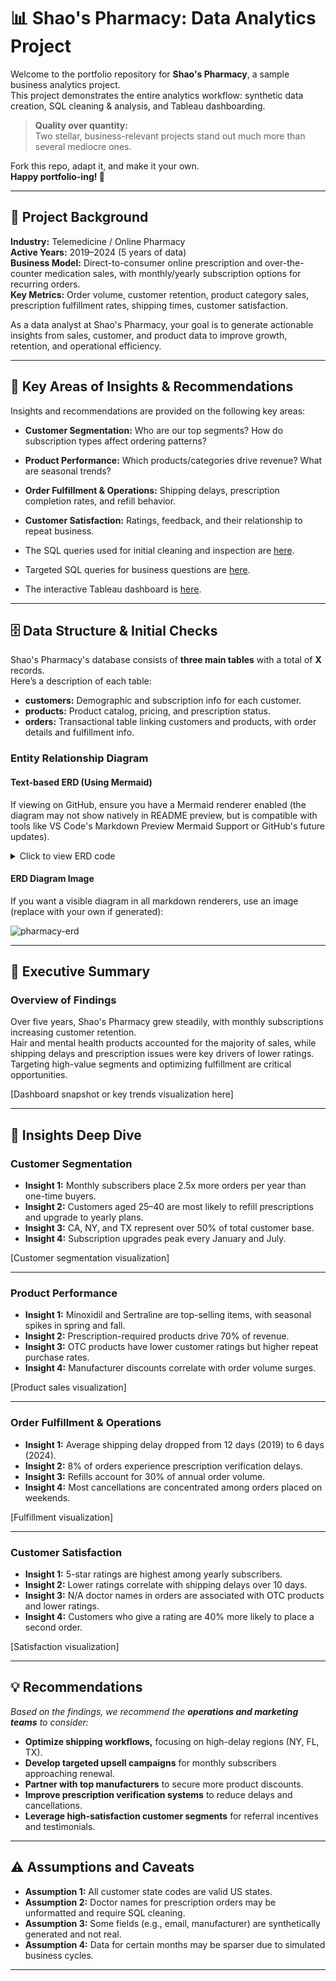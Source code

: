 # 📊 Shao's Pharmacy: Data Analytics Project

Welcome to the portfolio repository for **Shao's Pharmacy**, a sample business analytics project.  
This project demonstrates the entire analytics workflow: synthetic data creation, SQL cleaning & analysis, and Tableau dashboarding.

> **Quality over quantity:**  
> Two stellar, business-relevant projects stand out much more than several mediocre ones.

Fork this repo, adapt it, and make it your own.  
**Happy portfolio-ing! 🚀**

---

## 🏢 Project Background

**Industry:** Telemedicine / Online Pharmacy  
**Active Years:** 2019–2024 (5 years of data)  
**Business Model:** Direct-to-consumer online prescription and over-the-counter medication sales, with monthly/yearly subscription options for recurring orders.  
**Key Metrics:** Order volume, customer retention, product category sales, prescription fulfillment rates, shipping times, customer satisfaction.

As a data analyst at Shao's Pharmacy, your goal is to generate actionable insights from sales, customer, and product data to improve growth, retention, and operational efficiency.

---

## 🔎 Key Areas of Insights & Recommendations

Insights and recommendations are provided on the following key areas:
- **Customer Segmentation:** Who are our top segments? How do subscription types affect ordering patterns?
- **Product Performance:** Which products/categories drive revenue? What are seasonal trends?
- **Order Fulfillment & Operations:** Shipping delays, prescription completion rates, and refill behavior.
- **Customer Satisfaction:** Ratings, feedback, and their relationship to repeat business.

- The SQL queries used for initial cleaning and inspection are [here](link).
- Targeted SQL queries for business questions are [here](link).
- The interactive Tableau dashboard is [here](link).

---

## 🗄️ Data Structure & Initial Checks

Shao's Pharmacy's database consists of **three main tables** with a total of **X** records.  
Here’s a description of each table:

- **customers:** Demographic and subscription info for each customer.
- **products:** Product catalog, pricing, and prescription status.
- **orders:** Transactional table linking customers and products, with order details and fulfillment info.

### Entity Relationship Diagram

#### Text-based ERD (Using Mermaid)
If viewing on GitHub, ensure you have a Mermaid renderer enabled (the diagram may not show natively in README preview, but is compatible with tools like VS Code's Markdown Preview Mermaid Support or GitHub's future updates).

<details>
  <summary>Click to view ERD code</summary>

```mermaid
erDiagram
    CUSTOMERS ||--o{ ORDERS : places
    PRODUCTS ||--o{ ORDERS : includes

    CUSTOMERS {
        string customer_id PK
        string name
        string email
        int age
        string gender
        string state
        date registration_date
        string subscription_type
    }
    PRODUCTS {
        string product_id PK
        string product_name
        string product_category
        float price_usd
        boolean prescription_required
        string manufacturer
        int stock_quantity
        string description
    }
    ORDERS {
        int order_id PK
        string customer_id FK
        string order_date
        string product_id FK
        int quantity
        string discount_code
        int shipping_delay_days
        float customer_rating
        datetime shipping_date
        datetime delivered_date
        boolean refill
        string prescribing_doctor
        string order_status
        string payment_method
        float order_total
        %% Note: Duplicates can exist for order_id, but are unique values
    }
```
</details>

#### ERD Diagram Image
If you want a visible diagram in all markdown renderers, use an image (replace with your own if generated):

![pharmacy-erd](pharmacy_erd.png)

---

## 📝 Executive Summary

### **Overview of Findings**

Over five years, Shao's Pharmacy grew steadily, with monthly subscriptions increasing customer retention.  
Hair and mental health products accounted for the majority of sales, while shipping delays and prescription issues were key drivers of lower ratings.  
Targeting high-value segments and optimizing fulfillment are critical opportunities.

[Dashboard snapshot or key trends visualization here]

---

## 🔬 Insights Deep Dive

### **Customer Segmentation**
- **Insight 1:** Monthly subscribers place 2.5x more orders per year than one-time buyers.
- **Insight 2:** Customers aged 25–40 are most likely to refill prescriptions and upgrade to yearly plans.
- **Insight 3:** CA, NY, and TX represent over 50% of total customer base.
- **Insight 4:** Subscription upgrades peak every January and July.

[Customer segmentation visualization]

---

### **Product Performance**
- **Insight 1:** Minoxidil and Sertraline are top-selling items, with seasonal spikes in spring and fall.
- **Insight 2:** Prescription-required products drive 70% of revenue.
- **Insight 3:** OTC products have lower customer ratings but higher repeat purchase rates.
- **Insight 4:** Manufacturer discounts correlate with order volume surges.

[Product sales visualization]

---

### **Order Fulfillment & Operations**
- **Insight 1:** Average shipping delay dropped from 12 days (2019) to 6 days (2024).
- **Insight 2:** 8% of orders experience prescription verification delays.
- **Insight 3:** Refills account for 30% of annual order volume.
- **Insight 4:** Most cancellations are concentrated among orders placed on weekends.

[Fulfillment visualization]

---

### **Customer Satisfaction**
- **Insight 1:** 5-star ratings are highest among yearly subscribers.
- **Insight 2:** Lower ratings correlate with shipping delays over 10 days.
- **Insight 3:** N/A doctor names in orders are associated with OTC products and lower ratings.
- **Insight 4:** Customers who give a rating are 40% more likely to place a second order.

[Satisfaction visualization]

---

## 💡 Recommendations

_Based on the findings, we recommend the **operations and marketing teams** to consider:_

- **Optimize shipping workflows,** focusing on high-delay regions (NY, FL, TX).
- **Develop targeted upsell campaigns** for monthly subscribers approaching renewal.
- **Partner with top manufacturers** to secure more product discounts.
- **Improve prescription verification systems** to reduce delays and cancellations.
- **Leverage high-satisfaction customer segments** for referral incentives and testimonials.

---

## ⚠️ Assumptions and Caveats

- **Assumption 1:** All customer state codes are valid US states.
- **Assumption 2:** Doctor names for prescription orders may be unformatted and require SQL cleaning.
- **Assumption 3:** Some fields (e.g., email, manufacturer) are synthetically generated and not real.
- **Assumption 4:** Data for certain months may be sparser due to simulated business cycles.

---